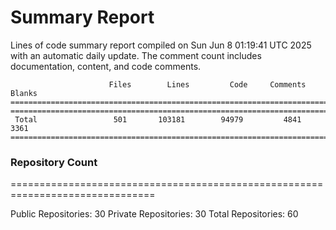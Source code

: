 # Summary Report
Lines of code summary report compiled on Sun Jun  8 01:19:41 UTC 2025 with an automatic daily update. The comment count includes documentation, content, and code comments.
```
                      Files        Lines         Code     Comments       Blanks
===============================================================================
===============================================================================
 Total                 501       103181        94979         4841         3361
===============================================================================
```

### Repository Count
===============================================================================

Public Repositories: 30
Private Repositories: 30
Total Repositories: 60

